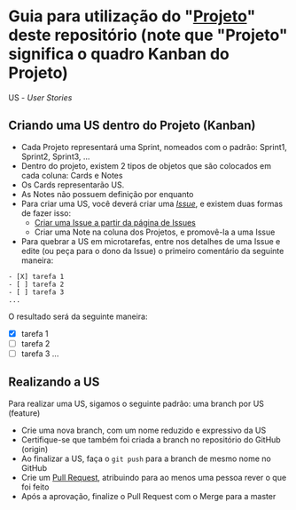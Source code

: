 # Guia para utilização do "[Projeto][projects]" deste repositório (note que "Projeto" significa o quadro Kanban do Projeto)
US - _User Stories_

## Criando uma US dentro do Projeto (Kanban)
* Cada Projeto representará uma Sprint, nomeados com o padrão: Sprint1, Sprint2, Sprint3, ...
* Dentro do projeto, existem 2 tipos de objetos que são colocados em cada coluna: Cards e Notes
* Os Cards representarão US.
* As Notes não possuem definição por enquanto
* Para criar uma US, você deverá criar uma [_Issue_][about issues], e existem duas formas de fazer isso:
  * [Criar uma Issue a partir da página de Issues][creating issues]
  * Criar uma Note na coluna dos Projetos, e promovê-la a uma Issue
* Para quebrar a US em microtarefas, entre nos detalhes de uma Issue e edite (ou peça para o dono da Issue) o primeiro comentário da seguinte maneira:
```
- [X] tarefa 1
- [ ] tarefa 2
- [ ] tarefa 3
...
```
O resultado será da seguinte maneira:
- [X] tarefa 1
- [ ] tarefa 2
- [ ] tarefa 3
...

## Realizando a US
Para realizar uma US, sigamos o seguinte padrão: uma branch por US (feature)
* Crie uma nova branch, com um nome reduzido e expressivo da US
* Certifique-se que também foi criada a branch no repositório do GitHub (origin)
* Ao finalizar a US, faça o `git push` para a branch de mesmo nome no GitHub
* Crie um [Pull Request][], atribuindo para ao menos uma pessoa rever o que foi feito
* Após a aprovação, finalize o Pull Request com o Merge para a master

[about issues]: https://help.github.com/articles/about-issues
[creating issues]: https://help.github.com/articles/creating-an-issue
[pull request]: https://github.com/ET33/divulga-sanca/pulls
[projects]: https://github.com/ET33/divulga-sanca/projects
